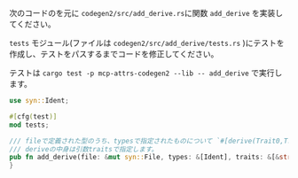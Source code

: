 次のコードのを元に `codegen2/src/add_derive.rs`に関数 `add_derive` を実装してください。

`tests` モジュール(ファイルは `codegen2/src/add_derive/tests.rs` )にテストを作成し、テストをパスするまでコードを修正してください。

テストは `cargo test -p mcp-attrs-codegen2 --lib -- add_derive` で実行します。

```rust
use syn::Ident;

#[cfg(test)]
mod tests;

/// fileで定義された型のうち、typesで指定されたものについて `#[derive(Trait0,Trait1)]` のようなderiveを追加します。
/// deriveの中身は引数traitsで指定します。
pub fn add_derive(file: &mut syn::File, types: &[Ident], traits: &[&str]) -> syn::Result<()> {
}
```
